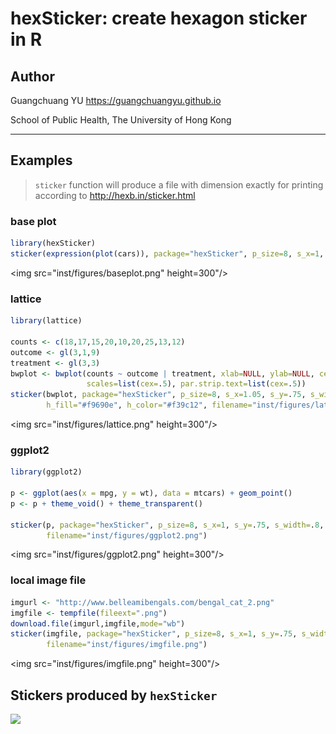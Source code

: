 <!-- README.md is generated from README.Rmd. Please edit that file -->
hexSticker: create hexagon sticker in R
=======================================

Author
------

Guangchuang YU <https://guangchuangyu.github.io>

School of Public Health, The University of Hong Kong

------------------------------------------------------------------------

Examples
--------

> `sticker` function will produce a file with dimension exactly for printing according to <http://hexb.in/sticker.html>

### base plot

``` r
library(hexSticker)
sticker(expression(plot(cars)), package="hexSticker", p_size=8, s_x=1, s_y=.85, s_width=.5, s_height=.4, filename="inst/figures/baseplot.png")
```

<img src="inst/figures/baseplot.png" height=300"/>

### lattice

``` r
library(lattice)

counts <- c(18,17,15,20,10,20,25,13,12)
outcome <- gl(3,1,9)
treatment <- gl(3,3)
bwplot <- bwplot(counts ~ outcome | treatment, xlab=NULL, ylab=NULL, cex=.5,
                 scales=list(cex=.5), par.strip.text=list(cex=.5))
sticker(bwplot, package="hexSticker", p_size=8, s_x=1.05, s_y=.75, s_width=1.1, s_height=.8,
        h_fill="#f9690e", h_color="#f39c12", filename="inst/figures/lattice.png")
```

<img src="inst/figures/lattice.png" height=300"/>

### ggplot2

``` r
library(ggplot2)

p <- ggplot(aes(x = mpg, y = wt), data = mtcars) + geom_point()
p <- p + theme_void() + theme_transparent()

sticker(p, package="hexSticker", p_size=8, s_x=1, s_y=.75, s_width=.8, s_height=.45,
        filename="inst/figures/ggplot2.png")
```

<img src="inst/figures/ggplot2.png" height=300"/>

### local image file

``` r
imgurl <- "http://www.belleamibengals.com/bengal_cat_2.png"
imgfile <- tempfile(fileext=".png")
download.file(imgurl,imgfile,mode="wb")
sticker(imgfile, package="hexSticker", p_size=8, s_x=1, s_y=.75, s_width=.6, s_height=.4,
        filename="inst/figures/imgfile.png")
```

<img src="inst/figures/imgfile.png" height=300"/>

Stickers produced by `hexSticker`
---------------------------------

<img src="https://guangchuangyu.github.io/ggtree/ggtree.png" height="128"/>
